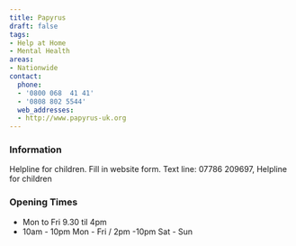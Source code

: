 ```yaml
---
title: Papyrus
draft: false
tags:
- Help at Home
- Mental Health
areas:
- Nationwide
contact:
  phone:
  - '0800 068  41 41'
  - '0808 802 5544'
  web_addresses:
  - http://www.papyrus-uk.org
---
```


### Information
Helpline for children. Fill in website form.
Text line: 07786 209697,  Helpline for children

### Opening Times
* Mon to Fri 9.30 til 4pm
* 10am - 10pm Mon - Fri / 2pm -10pm Sat - Sun

